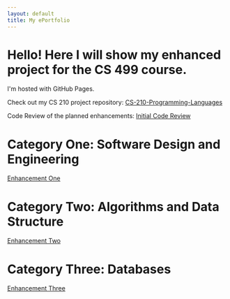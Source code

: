 ```yaml
---
layout: default
title: My ePortfolio
---
```


# Hello! Here I will show my enhanced project for the CS 499 course.

I'm hosted with GitHub Pages.

Check out my CS 210 project repository: [CS-210-Programming-Languages](https://github.com/hectorgbr/CS-210-Programming-Languages)

Code Review of the planned enhancements: [Initial Code Review](https://youtu.be/s5OdsxbZuW4)

# Category One: Software Design and Engineering
[Enhancement One](https://github.com/hectorgbr/hectorgbr.github.io)

# Category Two: Algorithms and Data Structure
[Enhancement Two](https://github.com/hectorgbr/hectorgbr.github.io)

# Category Three: Databases
[Enhancement Three](https://github.com/hectorgbr/hectorgbr.github.io)

